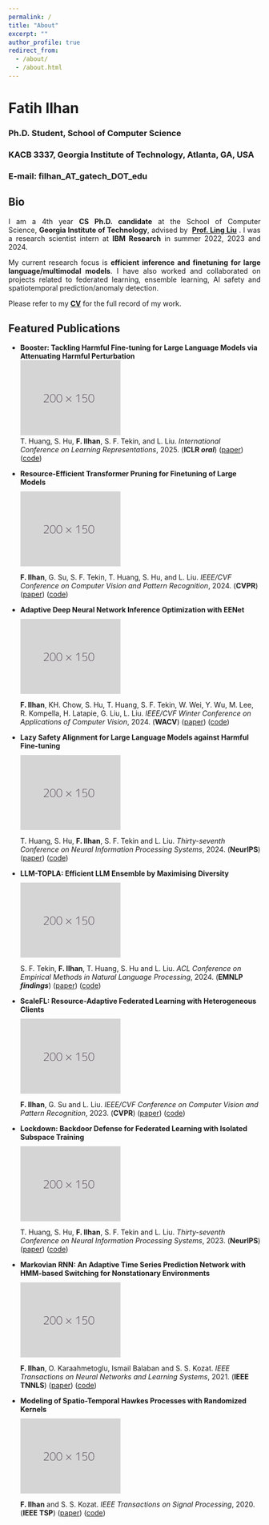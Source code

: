 ```yaml
---
permalink: /
title: "About"
excerpt: ""
author_profile: true
redirect_from: 
  - /about/
  - /about.html
---
```


# Fatih Ilhan

### Ph.D. Student, School of Computer Science
### KACB 3337, Georgia Institute of Technology, Atlanta, GA, USA
### E-mail: filhan_AT_gatech_DOT_edu 

## Bio

<div style="text-align: justify"><p>I am a 4th year <b>CS Ph.D. candidate</b> at the School of Computer Science, <b>Georgia Institute of Technology</b>, advised by  <a href="https://www.cc.gatech.edu/~lingliu/"><b>Prof. Ling Liu</b></a> . I was a research scientist intern at <b>IBM Research</b> in summer 2022, 2023 and 2024.</p></div> 

<div style="text-align: justify"><p>My current research focus is <b>efficient inference and finetuning for large language/multimodal models</b>. I have also worked and collaborated on projects related to federated learning, ensemble learning, AI safety and spatiotemporal prediction/anomaly detection.</p></div>

<div style="text-align: justify"><p> Please refer to my <a href="http://fatih-ilhan.github.io/files/cv.pdf"><b>CV</b></a> for the full record of my work.</p></div>

## Featured Publications

- <b>Booster: Tackling Harmful Fine-tuning for Large Language Models via Attenuating Harmful Perturbation</b><br>
  <img src="files/ph.png"/><br>
T. Huang, S. Hu, <b>F. Ilhan</b>, S. F. Tekin, and L. Liu.
<i>International Conference on Learning Representations</i>, 2025. (**ICLR _oral_**) ([paper](https://openreview.net/pdf?id=tTPHgb0EtV)) ([code](https://github.com/git-disl/Booster))

- <b>Resource-Efficient Transformer Pruning for Finetuning of Large Models</b><br>
<img src="files/ph.png" style="max-width: 400px; margin: 10px 0;"><br>
<b>F. Ilhan</b>, G. Su, S. F. Tekin, T. Huang, S. Hu, and L. Liu.
<i>IEEE/CVF Conference on Computer Vision and Pattern Recognition</i>, 2024. (**CVPR**) ([paper](https://openaccess.thecvf.com/content/CVPR2024/papers/Ilhan_Resource-Efficient_Transformer_Pruning_for_Finetuning_of_Large_Models_CVPR_2024_paper.pdf)) ([code](https://github.com/git-disl/recap))

- <b>Adaptive Deep Neural Network Inference Optimization with EENet</b><br>
<img src="files/ph.png" style="max-width: 400px; margin: 10px 0;"><br>
<b>F. Ilhan</b>, KH. Chow, S. Hu, T. Huang, S. F. Tekin, W. Wei, Y. Wu, M. Lee, R. Kompella, H. Latapie, G. Liu, L. Liu.
<i>IEEE/CVF Winter Conference on Applications of Computer Vision</i>, 2024. (**WACV**) ([paper](https://openaccess.thecvf.com/content/WACV2024/papers/Ilhan_Adaptive_Deep_Neural_Network_Inference_Optimization_With_EENet_WACV_2024_paper.pdf)) ([code](https://github.com/git-disl/eenet))

- <b>Lazy Safety Alignment for Large Language Models against Harmful Fine-tuning</b><br>
<img src="files/ph.png" style="max-width: 400px; margin: 10px 0;"><br>
T. Huang, S. Hu, <b>F. Ilhan</b>, S. F. Tekin and L. Liu.
<i>Thirty-seventh Conference on Neural Information Processing Systems</i>, 2024. (**NeurIPS**) ([paper](https://openreview.net/pdf?id=RPChapuXlC)) ([code](https://github.com/git-disl/Lisa))

- <b>LLM-TOPLA: Efficient LLM Ensemble by Maximising Diversity</b><br>
<img src="files/ph.png" style="max-width: 400px; margin: 10px 0;"><br>
S. F. Tekin, <b>F. Ilhan</b>, T. Huang, S. Hu and L. Liu.
<i>ACL Conference on Empirical Methods in Natural Language Processing</i>, 2024. (**EMNLP _findings_**) ([paper](https://openreview.net/forum?id=mG5jikbsaJ#discussion)) ([code](https://github.com/git-disl/llm-topla))

- <b>ScaleFL: Resource-Adaptive Federated Learning with Heterogeneous Clients</b><br>
<img src="files/ph.png" style="max-width: 400px; margin: 10px 0;"><br>
<b>F. Ilhan</b>, G. Su and L. Liu.
<i>IEEE/CVF Conference on Computer Vision and Pattern Recognition</i>, 2023. (**CVPR**) ([paper](https://openaccess.thecvf.com/content/CVPR2023/papers/Ilhan_ScaleFL_Resource-Adaptive_Federated_Learning_With_Heterogeneous_Clients_CVPR_2023_paper.pdf)) ([code](https://github.com/git-disl/scale-fl))

- <b>Lockdown: Backdoor Defense for Federated Learning with Isolated Subspace Training</b><br>
<img src="files/ph.png" style="max-width: 400px; margin: 10px 0;"><br>
T. Huang, S. Hu, <b>F. Ilhan</b>, S. F. Tekin and L. Liu.
<i>Thirty-seventh Conference on Neural Information Processing Systems</i>, 2023. (**NeurIPS**) ([paper](https://openreview.net/pdf?id=V5cQH7JbGo)) ([code](https://github.com/git-disl/Lockdown))

- <b>Markovian RNN: An Adaptive Time Series Prediction Network with HMM-based Switching for Nonstationary Environments</b><br>
<img src="files/ph.png" style="max-width: 400px; margin: 10px 0;"><br>
<b>F. Ilhan</b>, O. Karaahmetoglu, Ismail Balaban and S. S. Kozat.
<i>IEEE Transactions on Neural Networks and Learning Systems</i>, 2021. (**IEEE TNNLS**) ([paper](https://ieeexplore.ieee.org/document/9509335)) ([code](https://github.com/fatih-ilhan/markov-rnn))

- <b>Modeling of Spatio-Temporal Hawkes Processes with Randomized Kernels</b><br>
<img src="files/ph.png" style="max-width: 400px; margin: 10px 0;"><br>
<b>F. Ilhan</b> and S. S. Kozat.
<i>IEEE Transactions on Signal Processing</i>, 2020. (**IEEE TSP**) ([paper](https://ieeexplore.ieee.org/document/9177186)) ([code](https://github.com/fatih-ilhan/sthawkes))